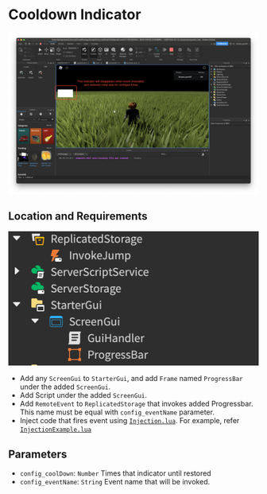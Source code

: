 # Cooldown Indicator

![](./.github/demo.png)  

## Location and Requirements

![](./.github/location.png)  

* Add any `ScreenGui` to `StarterGui`, and add `Frame` named `ProgressBar` under the added `ScreenGui`.  
* Add Script under the added `ScreenGui`.  
* Add `RemoteEvent` to `ReplicatedStorage` that invokes added Progressbar. This name must be equal with `config_eventName` parameter.
* Inject code that fires event using [`Injection.lua`](./Injection.lua). For example, refer [`InjectionExample.lua`](./InjectionExample.lua)

## Parameters

* `config_coolDown`: `Number` Times that indicator until restored
* `config_eventName`: `String` Event name that will be invoked.
